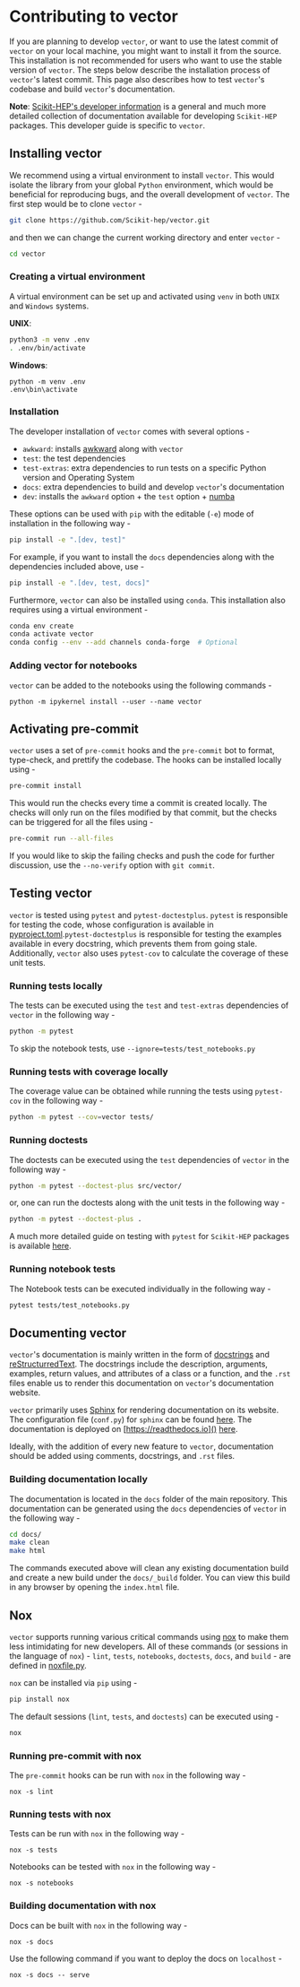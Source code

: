 # Contributing to vector

If you are planning to develop `vector`, or want to use the latest commit of `vector` on your local machine,
you might want to install it from the source. This installation is not recommended for users who want to use
the stable version of `vector`. The steps below describe the installation process of `vector`'s latest commit. This page also describes how to test `vector`'s codebase and build `vector`'s documentation.

**Note**: [Scikit-HEP's developer information](https://scikit-hep.org/developer) is a general and much more detailed collection of documentation available for developing `Scikit-HEP` packages. This developer guide is specific to `vector`.

## Installing vector

We recommend using a virtual environment to install `vector`. This would isolate the library from your global `Python` environment, which would be beneficial for reproducing bugs, and the overall development of `vector`. The first step would be to clone `vector` -

```bash
git clone https://github.com/Scikit-hep/vector.git
```

and then we can change the current working directory and enter `vector` -

```bash
cd vector
```

### Creating a virtual environment

A virtual environment can be set up and activated using `venv` in both `UNIX` and `Windows` systems.

**UNIX**:

```bash
python3 -m venv .env
. .env/bin/activate
```

**Windows**:

```
python -m venv .env
.env\bin\activate
```

### Installation

The developer installation of `vector` comes with several options -

- `awkward`: installs [awkward](https://github.com/scikit-hep/awkward) along with `vector`
- `test`: the test dependencies
- `test-extras`: extra dependencies to run tests on a specific Python version and Operating System
- `docs`: extra dependencies to build and develop `vector`'s documentation
- `dev`: installs the `awkward` option + the `test` option + [numba](https://github.com/numba/numba)

These options can be used with `pip` with the editable (`-e`) mode of installation in the following way -

```bash
pip install -e ".[dev, test]"
```

For example, if you want to install the `docs` dependencies along with the dependencies included above, use -

```bash
pip install -e ".[dev, test, docs]"
```

Furthermore, `vector` can also be installed using `conda`. This installation also requires using a virtual environment -

```bash
conda env create
conda activate vector
conda config --env --add channels conda-forge  # Optional
```

### Adding vector for notebooks

`vector` can be added to the notebooks using the following commands -

```
python -m ipykernel install --user --name vector
```

## Activating pre-commit

`vector` uses a set of `pre-commit` hooks and the `pre-commit` bot to format, type-check, and prettify the codebase. The hooks can be installed locally using -

```bash
pre-commit install
```

This would run the checks every time a commit is created locally. The checks will only run on the files modified by that commit, but the checks can be triggered for all the files using -

```bash
pre-commit run --all-files
```

If you would like to skip the failing checks and push the code for further discussion, use the `--no-verify` option with `git commit`.

## Testing vector

`vector` is tested using `pytest` and `pytest-doctestplus`. `pytest` is responsible for testing the code, whose configuration is available in [pyproject.toml](https://github.com/scikit-hep/vector/blob/main/pyproject.toml).`pytest-doctestplus` is responsible for testing the examples available in every docstring, which prevents them from going stale. Additionally, `vector` also uses `pytest-cov` to calculate the coverage of these unit tests.

### Running tests locally

The tests can be executed using the `test` and `test-extras` dependencies of `vector` in the following way -

```bash
python -m pytest
```

To skip the notebook tests, use `--ignore=tests/test_notebooks.py`

### Running tests with coverage locally

The coverage value can be obtained while running the tests using `pytest-cov` in the following way -

```bash
python -m pytest --cov=vector tests/
```

### Running doctests

The doctests can be executed using the `test` dependencies of `vector` in the following way -

```bash
python -m pytest --doctest-plus src/vector/
```

or, one can run the doctests along with the unit tests in the following way -

```bash
python -m pytest --doctest-plus .
```

A much more detailed guide on testing with `pytest` for `Scikit-HEP` packages is available [here](https://scikit-hep.org/developer/pytest).

### Running notebook tests

The Notebook tests can be executed individually in the following way -

```bash
pytest tests/test_notebooks.py
```

## Documenting vector

`vector`'s documentation is mainly written in the form of [docstrings](https://peps.python.org/pep-0257) and [reStructurredText](https://docutils.sourceforge.io/docs/user/rst/quickref.html). The docstrings include the description, arguments, examples, return values, and attributes of a class or a function, and the `.rst` files enable us to render this documentation on `vector`'s documentation website.

`vector` primarily uses [Sphinx](https://www.sphinx-doc.org/en/master/) for rendering documentation on its website. The configuration file (`conf.py`) for `sphinx` can be found [here](https://github.com/scikit-hep/vector/blob/main/docs/conf.py). The documentation is deployed on [https://readthedocs.io]() [here](https://vector.readthedocs.io/en/latest/).

Ideally, with the addition of every new feature to `vector`, documentation should be added using comments, docstrings, and `.rst` files.

### Building documentation locally

The documentation is located in the `docs` folder of the main repository. This documentation can be generated using
the `docs` dependencies of `vector` in the following way -

```bash
cd docs/
make clean
make html
```

The commands executed above will clean any existing documentation build and create a new build under the `docs/_build`
folder. You can view this build in any browser by opening the `index.html` file.

## Nox

`vector` supports running various critical commands using [nox](https://github.com/wntrblm/nox) to make them less intimidating for new developers. All of these commands (or sessions in the language of `nox`) - `lint`, `tests`, `notebooks`, `doctests`, `docs`, and `build` - are defined in [noxfile.py](https://github.com/scikit-hep/vector/blob/main/noxfile.py).

`nox` can be installed via `pip` using -

```bash
pip install nox
```

The default sessions (`lint`, `tests`, and `doctests`) can be executed using -

```bash
nox
```

### Running pre-commit with nox

The `pre-commit` hooks can be run with `nox` in the following way -

```
nox -s lint
```

### Running tests with nox

Tests can be run with `nox` in the following way -

```
nox -s tests
```

Notebooks can be tested with `nox` in the following way -

```
nox -s notebooks
```

### Building documentation with nox

Docs can be built with `nox` in the following way -

```
nox -s docs
```

Use the following command if you want to deploy the docs on `localhost` -

```
nox -s docs -- serve
```
